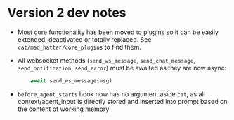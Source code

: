 
# Version 2 dev notes

- Most core functionality has been moved to plugins so it can be easily extended, deactivated or totally replaced. See `cat/mad_hatter/core_plugins` to find them.

- All websocket methods (`send_ws_message`, `send_chat_message`, `send_notification`, `send_error`) must be awaited as they are now async:

    ```python
        await send_ws_message(msg)
    ```
- `before_agent_starts` hook now has no argument aside `cat`, as all context/agent_input is directly stored and inserted into prompt based on the content of working memory